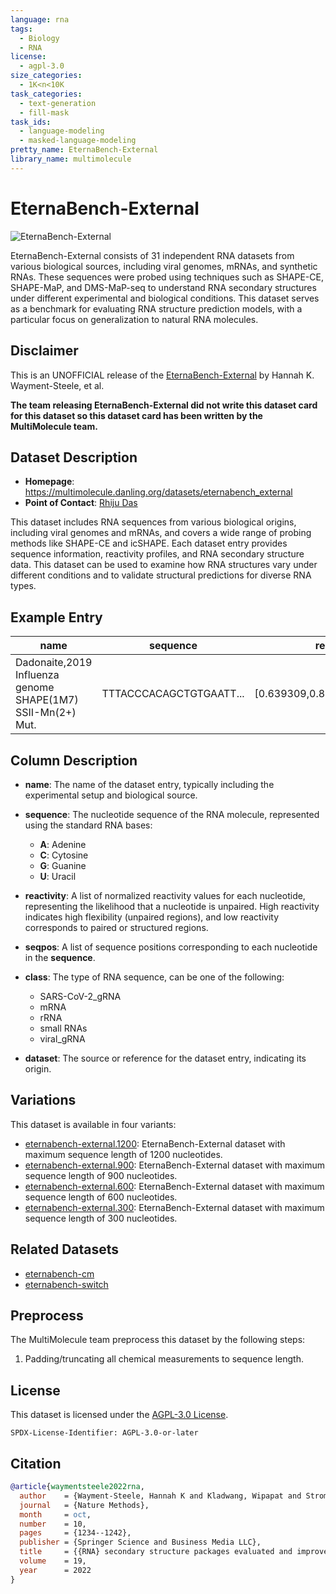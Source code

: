 ```yaml
---
language: rna
tags:
  - Biology
  - RNA
license:
  - agpl-3.0
size_categories:
  - 1K<n<10K
task_categories:
  - text-generation
  - fill-mask
task_ids:
  - language-modeling
  - masked-language-modeling
pretty_name: EternaBench-External
library_name: multimolecule
---
```


# EternaBench-External

![EternaBench-External](https://eternagame.org/sites/default/files/thumb_eternabench_paper.png)

EternaBench-External consists of 31 independent RNA datasets from various biological sources, including viral genomes, mRNAs, and synthetic RNAs.
These sequences were probed using techniques such as SHAPE-CE, SHAPE-MaP, and DMS-MaP-seq to understand RNA secondary structures under different experimental and biological conditions.
This dataset serves as a benchmark for evaluating RNA structure prediction models, with a particular focus on generalization to natural RNA molecules.

## Disclaimer

This is an UNOFFICIAL release of the [EternaBench-External](https://github.com/eternagame/EternaBench) by Hannah K. Wayment-Steele, et al.

**The team releasing EternaBench-External did not write this dataset card for this dataset so this dataset card has been written by the MultiMolecule team.**

## Dataset Description

- **Homepage**: https://multimolecule.danling.org/datasets/eternabench_external
- **Point of Contact**: [Rhiju Das](https://biochemistry.stanford.edu/people/rhiju-das)

This dataset includes RNA sequences from various biological origins, including viral genomes and mRNAs, and covers a wide range of probing methods like SHAPE-CE and icSHAPE.
Each dataset entry provides sequence information, reactivity profiles, and RNA secondary structure data.
This dataset can be used to examine how RNA structures vary under different conditions and to validate structural predictions for diverse RNA types.

## Example Entry

| name                                                        | sequence                | reactivity                       | seqpos               | class      | dataset        |
| ----------------------------------------------------------- | ----------------------- | -------------------------------- | -------------------- | ---------- | -------------- |
| Dadonaite,2019 Influenza genome SHAPE(1M7) SSII-Mn(2+) Mut. | TTTACCCACAGCTGTGAATT... | [0.639309,0.813297,0.622869,...] | [7425,7426,7427,...] | viral_gRNA | Dadonaite,2019 |

## Column Description

- **name**:
  The name of the dataset entry, typically including the experimental setup and biological source.

- **sequence**:
    The nucleotide sequence of the RNA molecule, represented using the standard RNA bases:

    - **A**: Adenine
    - **C**: Cytosine
    - **G**: Guanine
    - **U**: Uracil

- **reactivity**:
    A list of normalized reactivity values for each nucleotide, representing the likelihood that a nucleotide is unpaired.
    High reactivity indicates high flexibility (unpaired regions), and low reactivity corresponds to paired or structured regions.

- **seqpos**:
  A list of sequence positions corresponding to each nucleotide in the **sequence**.

- **class**:
  The type of RNA sequence, can be one of the following:

    - SARS-CoV-2_gRNA
    - mRNA
    - rRNA
    - small RNAs
    - viral_gRNA

- **dataset**:
    The source or reference for the dataset entry, indicating its origin.

## Variations

This dataset is available in four variants:

- [eternabench-external.1200](https://huggingface.co/datasets/multimolecule/eternabench-external.1200): EternaBench-External dataset with maximum sequence length of 1200 nucleotides.
- [eternabench-external.900](https://huggingface.co/datasets/multimolecule/eternabench-external.900): EternaBench-External dataset with maximum sequence length of 900 nucleotides.
- [eternabench-external.600](https://huggingface.co/datasets/multimolecule/eternabench-external.600): EternaBench-External dataset with maximum sequence length of 600 nucleotides.
- [eternabench-external.300](https://huggingface.co/datasets/multimolecule/eternabench-external.300): EternaBench-External dataset with maximum sequence length of 300 nucleotides.

## Related Datasets

- [eternabench-cm](https://huggingface.co/datasets/multimolecule/eternabench-cm)
- [eternabench-switch](https://huggingface.co/datasets/multimolecule/eternabench-switch)

## Preprocess

The MultiMolecule team preprocess this dataset by the following steps:

1. Padding/truncating all chemical measurements to sequence length.

## License

This dataset is licensed under the [AGPL-3.0 License](https://www.gnu.org/licenses/agpl-3.0.html).

```spdx
SPDX-License-Identifier: AGPL-3.0-or-later
```

## Citation

```bibtex
@article{waymentsteele2022rna,
  author    = {Wayment-Steele, Hannah K and Kladwang, Wipapat and Strom, Alexandra I and Lee, Jeehyung and Treuille, Adrien and Becka, Alex and {Eterna Participants} and Das, Rhiju},
  journal   = {Nature Methods},
  month     = oct,
  number    = 10,
  pages     = {1234--1242},
  publisher = {Springer Science and Business Media LLC},
  title     = {{RNA} secondary structure packages evaluated and improved by high-throughput experiments},
  volume    = 19,
  year      = 2022
}
```
